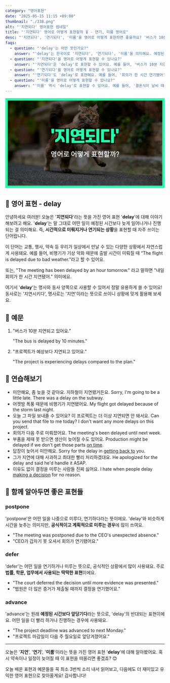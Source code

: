 ```yaml
---
category: "영어표현"
date: "2025-05-15 11:15 +09:00"
thumbnail: "./338.png"
alt: "'지연되다' 영어표현 썸네일"
title: "'지연되다' 영어로 어떻게 표현할까 ⏳ - 연기, 미룸 영어로"
desc: "'지연되다', '연기되다', '미룸'을 영어로 어떻게 표현하면 좋을까요? '버스가 10분 지연되고 있어요', '회의가 한 시간 연기됐어' 등을 영어로 표현하는 법을 배워봅시다. 다양한 예문을 통해서 연습하고 본인의 표현으로 만들어 보세요."
faqs:
  - question: "'delay'는 어떤 뜻인가요?"
    answer: "'delay'는 한국어로 '지연되다', '연기되다', '미룸'을 의미해요. 예정된 시간보다 늦어지는 상황에서 주로 사용된답니다."
  - question: "'지연되다'을 영어로 어떻게 표현할 수 있나요?"
    answer: "'지연되다'은 'delay'로 표현할 수 있어요. 예를 들어, '버스가 10분 지연되고 있어요'는 'The bus is delayed by 10 minutes.'라고 해요."
  - question: "'연기되다'를 영어로 어떻게 표현할 수 있나요?"
    answer: "'연기되다'도 'delay'로 표현해요. 예를 들어, '회의가 한 시간 연기됐어'는 'The meeting has been delayed by an hour.'라고 말할 수 있어요."
  - question: "'미룸'을 영어로 어떻게 표현할 수 있나요?"
    answer: "'미룸' 역시 'delay'로 표현할 수 있어요. 예를 들어, '결혼식이 날씨 때문에 미뤄졌어요'는 'The wedding was delayed because of the weather.'라고 해요."
---
```


!['지연' 영어표현 썸네일](./338.png)

## 🌟 영어 표현 - delay

안녕하세요 여러분! 오늘은 '**지연되다**'라는 뜻을 가진 영어 표현 '**delay**'에 대해 이야기해보려고 해요. '**delay**'는 말 그대로 어떤 일이 예정된 시간보다 늦게 일어나거나 진행되는 걸 의미해요. 즉, **시간적으로 미뤄지거나 연기되는 상황**을 표현할 때 자주 쓰이는 단어랍니다.

이 단어는 교통, 행사, 약속 등 우리가 일상에서 만날 수 있는 다양한 상황에서 자연스럽게 사용돼요. 예를 들어, 비행기가 기상 악화 때문에 출발 시간이 미뤄질 때 “The flight is delayed due to bad weather.”라고 할 수 있어요.

또는, "The meeting has been delayed by an hour tomorrow." 라고 말하면 "내일 회의가 한 시간 지연됐어." 의미에요.

여기서 '**delay**'는 명사와 동사 양쪽으로 사용할 수 있어서 정말 유용하게 쓸 수 있어요! 동사로는 '지연시키다', 명사로는 '지연'이라는 뜻으로 쓰이니 상황에 맞게 활용해 보세요.

## 📖 예문

1. "버스가 10분 지연되고 있어요."

   "The bus is delayed by 10 minutes."

2. "프로젝트가 예상보다 지연되고 있어요."

   "The project is experiencing delays compared to the plan."

## 💬 연습해보기

<ul data-interactive-list>
  <li data-interactive-item>
    <span data-toggler>미안해요, 좀 늦을 것 같아요. 지하철이 지연됐거든요.</span>
    <span data-answer>Sorry, I'm going to be a little late. There was a delay on the subway.</span>
  </li>
  <li data-interactive-item>
    <span data-toggler>어젯밤 폭풍 때문에 비행기가 지연됐어요.</span>
    <span data-answer>My flight got delayed because of the storm last night.</span>
  </li>
  <li data-interactive-item>
    <span data-toggler>오늘 그 파일 보내줄 수 있어요? 이 프로젝트는 더 이상 지연되면 안 돼서요.</span>
    <span data-answer>Can you send that file to me today? I don't want any more delays on this project.</span>
  </li>
  <li data-interactive-item>
    <span data-toggler>회의가 다음 주로 미뤄졌어요.</span>
    <span data-answer>The meeting's been delayed until next week.</span>
  </li>
  <li data-interactive-item>
    <span data-toggler>부품을 제때 못 받으면 생산이 늦어질 수도 있어요.</span>
    <span data-answer>Production might be delayed if we don't get those parts <a href="/blog/vocab-1/043.on-time/">on time</a>.</span>
  </li>
  <li data-interactive-item>
    <span data-toggler>답장이 늦어서 미안해요.</span>
    <span data-answer>Sorry for the delay in <a href="/blog/in-english/043.get-back-to/">getting back to</a> you.</span>
  </li>
  <li data-interactive-item>
    <span data-toggler>그가 지연에 대해 사과하고 최대한 빨리 처리하겠대요.</span>
    <span data-answer>He apologized for the delay and said he'd handle it ASAP.</span>
  </li>
  <li data-interactive-item>
    <span data-toggler>이유도 없이 결정을 미루는 사람들 진짜 싫어요.</span>
    <span data-answer>I hate when people delay <a href="/blog/vocab-1/010.make-a-decision/">making a decision</a> for no reason.</span>
  </li>
</ul>

## 🤝 함께 알아두면 좋은 표현들

### postpone

'postpone'은 어떤 일을 나중으로 미루다, 연기하다라는 뜻이에요. 'delay'와 비슷하게 시간을 늦추는 의미지만, **공식적이고 계획적으로 미루는 경우**에 많이 쓰여요.

- "The meeting was postponed due to the CEO's unexpected absence."
- "CEO가 갑자기 못 오셔서 회의가 연기됐어요."

### defer

'defer'는 어떤 일을 연기하거나 미루는 뜻으로, 공식적인 상황에서 많이 사용돼요. 주로 **법률, 학문, 업무에서 사용되는 딱딱한 표현**이에요.

- "The court deferred the decision until more evidence was presented."
- "법원은 더 많은 증거가 제출될 때까지 결정을 연기했어요."

### advance

'advance'는 원래 **예정된 시간보다 앞당기다**라는 뜻으로, 'delay'의 반대되는 표현이에요. 어떤 일을 더 빨리 하거나 진행하는 경우에 사용돼요.

- "The project deadline was advanced to next Monday."
- "프로젝트 마감일이 다음 주 월요일로 앞당겨졌어요."

---

오늘은 '**지연**', '**연기**', '**미룸**'이라는 뜻을 가진 영어 표현 '**delay**'에 대해 알아봤어요. 혹시 약속이나 일정이 늦어질 때 이 표현을 떠올리면 좋겠죠? 😊

오늘 배운 표현과 예문들을 꼭 최소 3번씩 소리 내서 읽어보고, 다음에도 더 재미있고 유익한 영어 표현으로 찾아올게요! 감사합니다!
